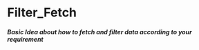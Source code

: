 # Filter_Fetch
<h5>Basic Idea about how to fetch and filter data according to your requirement</h5>
